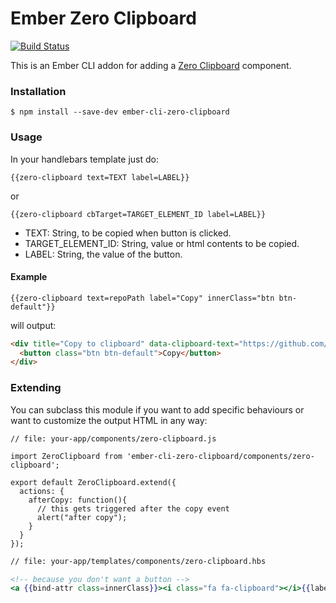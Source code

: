 # Ember Zero Clipboard

[![Build Status](https://travis-ci.org/kellysutton/ember-cli-zero-clipboard.png?branch=master)](https://travis-ci.org/kellysutton/ember-cli-zero-clipboard)

This is an Ember CLI addon for adding a [Zero Clipboard](http://zeroclipboard.org/) component.

### Installation

```
$ npm install --save-dev ember-cli-zero-clipboard
```

### Usage

In your handlebars template just do:

```
{{zero-clipboard text=TEXT label=LABEL}}
```

or

```
{{zero-clipboard cbTarget=TARGET_ELEMENT_ID label=LABEL}}
```

* TEXT: String, to be copied when button is clicked.
* TARGET_ELEMENT_ID: String, value or html contents to be copied.
* LABEL: String, the value of the button.

#### Example

```
{{zero-clipboard text=repoPath label="Copy" innerClass="btn btn-default"}}
```

will output:

```html
<div title="Copy to clipboard" data-clipboard-text="https://github.com/aomra015/ember-cli-zero-clipboard">
  <button class="btn btn-default">Copy</button>
</div>
```

### Extending

You can subclass this module if you want to add specific behaviours or want to customize the output HTML in any way:

```
// file: your-app/components/zero-clipboard.js

import ZeroClipboard from 'ember-cli-zero-clipboard/components/zero-clipboard';

export default ZeroClipboard.extend({
  actions: {
    afterCopy: function(){
      // this gets triggered after the copy event
      alert("after copy");
    }
  }
});
```

``` hbs
// file: your-app/templates/components/zero-clipboard.hbs

<!-- because you don't want a button -->
<a {{bind-attr class=innerClass}}><i class="fa fa-clipboard"></i>{{label}}</a>
```
